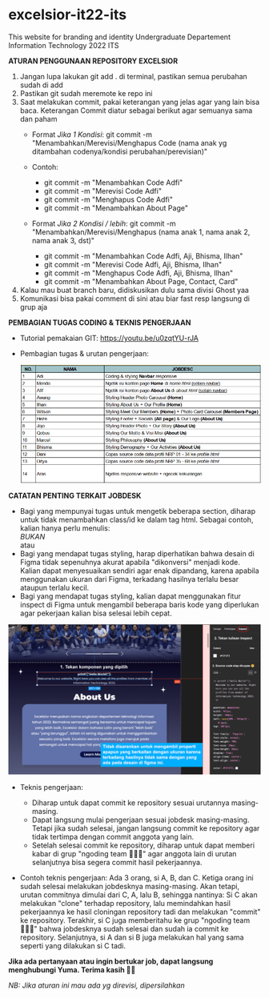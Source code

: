 # excelsior-it22-its
This website for branding and identity Undergraduate Departement Information Technology 2022 ITS

**ATURAN PENGGUNAAN REPOSITORY EXCELSIOR**
1. Jangan lupa lakukan git add . di terminal, pastikan semua perubahan sudah di add
2. Pastikan git sudah meremote ke repo ini
3. Saat melakukan commit, pakai keterangan yang jelas agar yang lain bisa baca. Keterangan Commit diatur sebagai berikut agar semuanya sama dan paham
   * Format *Jika 1 Kondisi*: git commit -m "Menambahkan/Merevisi/Menghapus Code (nama anak yg ditambahan codenya/kondisi perubahan/perevisian)"
   * Contoh:
     * git commit -m "Menambahkan Code Adfi"
     * git commit -m "Merevisi Code Adfi"
     * git commit -m "Menghapus Code Adfi"
     * git commit -m "Menambahkan About Page"
   
   * Format *Jika 2 Kondisi / lebih*: git commit -m "Menambahkan/Merevisi/Menghapus (nama anak 1, nama anak 2, nama anak 3, dst)"
      * git commit -m "Menambahkan Code Adfi, Aji, Bhisma, Ilhan"
      * git commit -m "Merevisi Code Adfi, Aji, Bhisma, Ilhan"
      * git commit -m "Menghapus Code Adfi,  Aji, Bhisma, Ilhan"
      * git commit -m "Menambahkan About Page, Contact, Card"
4. Kalau mau buat branch baru, didiskusikan dulu sama divisi Ghost yaa
5. Komunikasi bisa pakai comment di sini atau biar fast resp langsung di grup aja

**PEMBAGIAN TUGAS CODING & TEKNIS PENGERJAAN**

* Tutorial pemakaian GIT: https://youtu.be/u0zqtYU-rJA

* Pembagian tugas & urutan pengerjaan: 

  ![TUGAS!](/asset%20readme/tugas.png)

**CATATAN PENTING TERKAIT JOBDESK**
  - Bagi yang mempunyai tugas untuk mengetik beberapa section, diharap untuk tidak menambahkan class/id ke dalam tag html. Sebagai contoh, kalian hanya perlu menulis: <nav></nav> *BUKAN* <nav class="..."></nav> atau <nav id="..."></nav>
  - Bagi yang mendapat tugas styling, harap diperhatikan bahwa desain di Figma tidak sepenuhnya akurat apabila "dikonversi" menjadi kode. Kalian dapat menyesuaikan sendiri agar enak dipandang, karena apabila menggunakan ukuran dari Figma, terkadang hasilnya terlalu besar ataupun terlalu kecil.
  - Bagi yang mendapat tugas styling, kalian dapat menggunakan fitur inspect di Figma untuk mengambil beberapa baris kode yang diperlukan agar pekerjaan kalian bisa selesai lebih cepat.

  ![FIGMA!](/asset%20readme/figma.png)

* Teknis pengerjaan: 
  - Diharap untuk dapat commit ke repository sesuai urutannya masing-masing.
  - Dapat langsung mulai pengerjaan sesuai jobdesk masing-masing. Tetapi jika sudah selesai, jangan langsung commit ke repository agar tidak tertimpa dengan commit anggota yang lain.
  - Setelah selesai commit ke repository, diharap untuk dapat memberi kabar di grup "ngoding team 👨🏻‍💻" agar anggota lain di urutan selanjutnya bisa segera commit hasil pekerjaannya.

* Contoh teknis pengerjaan:
  Ada 3 orang, si A, B, dan C. Ketiga orang ini sudah selesai melakukan jobdesknya masing-masing. Akan tetapi, urutan commitnya dimulai dari C, A, lalu B, sehingga nantinya: Si C akan melakukan "clone" terhadap repository, lalu memindahkan hasil pekerjaannya ke hasil cloningan repository tadi dan melakukan "commit" ke repository. Terakhir, si C juga memberitahu ke grup "ngoding team 👨🏻‍💻" bahwa jobdesknya sudah selesai dan sudah ia commit ke repository. Selanjutnya, si A dan si B juga melakukan hal yang sama seperti yang dilakukan si C tadi.

**Jika ada pertanyaan atau ingin bertukar job, dapat langsung menghubungi Yuma. Terima kasih 🙏🏻**

*NB: Jika aturan ini mau ada yg direvisi, dipersilahkan*